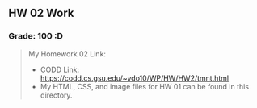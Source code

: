 ## HW 02 Work

### Grade: 100 :D

>My Homework 02 Link: 
>* CODD Link: https://codd.cs.gsu.edu/~vdo10/WP/HW/HW2/tmnt.html
>* My HTML, CSS, and image files for HW 01 can be found in this directory.
